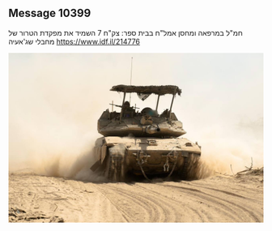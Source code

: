 ## Message 10399

חמ"ל במרפאה ומחסן אמל"ח בבית ספר:
צק"ח 7 השמיד את מפקדת הטרור של מחבלי שג'אעיה
https://www.idf.il/214776

![Photo](./10399/10399_photo.jpg)
